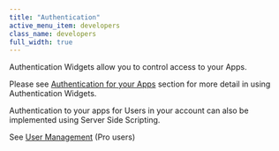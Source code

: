 ```yaml
---
title: "Authentication"
active_menu_item: developers
class_name: developers
full_width: true
---
```



Authentication Widgets allow you to control access to your Apps.

Please see [Authentication for your Apps](../../product-guide/advanced-features/authentication-for-your-apps/) section for more detail in using Authentication Widgets.

Authentication to your apps for Users in your account can also be implemented using Server Side Scripting.

See [User Management](../../scripting-apis/server-side-api/sys-object/user-management/) (Pro users)

